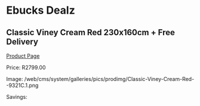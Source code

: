 
# Ebucks Dealz
## Classic Viney Cream Red 230x160cm + Free Delivery
[Product Page](https://www.ebucks.com/web/shop/productSelected.do?prodId=1210121821&catId=1209942745)

Price: R2799.00

Image: /web/cms/system/galleries/pics/prodimg/Classic-Viney-Cream-Red--9321C.1.png

Savings: 


	